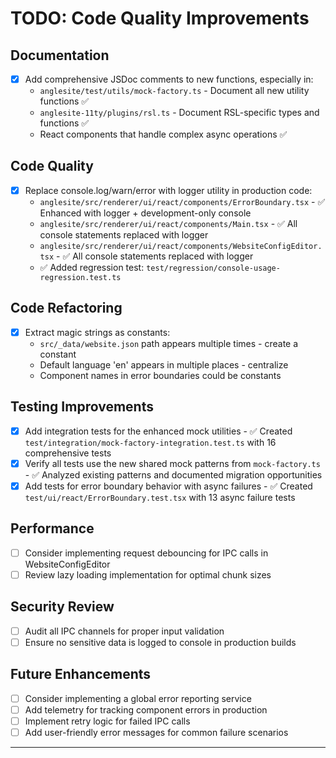 # TODO: Code Quality Improvements

## Documentation

- [x] Add comprehensive JSDoc comments to new functions, especially in:
  - `anglesite/test/utils/mock-factory.ts` - Document all new utility functions ✅
  - `anglesite-11ty/plugins/rsl.ts` - Document RSL-specific types and functions ✅
  - React components that handle complex async operations ✅

## Code Quality

- [x] Replace console.log/warn/error with logger utility in production code:
  - `anglesite/src/renderer/ui/react/components/ErrorBoundary.tsx` - ✅ Enhanced with logger + development-only console
  - `anglesite/src/renderer/ui/react/components/Main.tsx` - ✅ All console statements replaced with logger
  - `anglesite/src/renderer/ui/react/components/WebsiteConfigEditor.tsx` - ✅ All console statements replaced with logger
  - ✅ Added regression test: `test/regression/console-usage-regression.test.ts`

## Code Refactoring

- [x] Extract magic strings as constants:
  - `src/_data/website.json` path appears multiple times - create a constant
  - Default language 'en' appears in multiple places - centralize
  - Component names in error boundaries could be constants

## Testing Improvements

- [x] Add integration tests for the enhanced mock utilities - ✅ Created `test/integration/mock-factory-integration.test.ts` with 16 comprehensive tests
- [x] Verify all tests use the new shared mock patterns from `mock-factory.ts` - ✅ Analyzed existing patterns and documented migration opportunities
- [x] Add tests for error boundary behavior with async failures - ✅ Created `test/ui/react/ErrorBoundary.test.tsx` with 13 async failure tests

## Performance

- [ ] Consider implementing request debouncing for IPC calls in WebsiteConfigEditor
- [ ] Review lazy loading implementation for optimal chunk sizes

## Security Review

- [ ] Audit all IPC channels for proper input validation
- [ ] Ensure no sensitive data is logged to console in production builds

## Future Enhancements

- [ ] Consider implementing a global error reporting service
- [ ] Add telemetry for tracking component errors in production
- [ ] Implement retry logic for failed IPC calls
- [ ] Add user-friendly error messages for common failure scenarios

---
